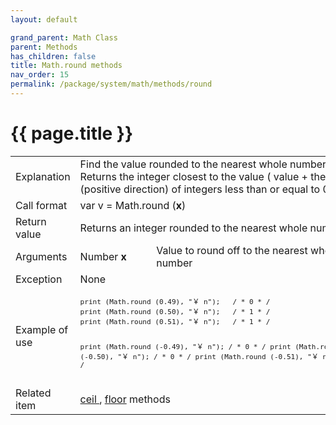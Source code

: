 ```yaml
---
layout: default

grand_parent: Math Class
parent: Methods
has_children: false
title: Math.round methods
nav_order: 15
permalink: /package/system/math/methods/round
---
```

# {{ page.title }}

<table>
  <tr>
    <td>Explanation</td>
    <td colspan="2">Find the value rounded to the nearest whole number.<br>Returns the integer closest to the value ( value + the largest (positive direction) of integers less than or equal to 0.5 )</td>
  </tr>
  <tr>
    <td>Call format</td>
    <td colspan="2">var v = Math.round  (<b>x</b>)</td>
  </tr>
  <tr>
    <td>Return value</td>
    <td colspan="2">Returns an integer rounded to the nearest whole number.</td>
  </tr>  
 <tr>
    <td>Arguments</td>
    <td>Number <b>x</b></td>
    <td>Value to round off to the nearest whole number</td>
  </tr>
  <tr>
    <td>Exception</td>
    <td colspan="2">None</td>
  </tr>
  <tr>
    <td>Example of use</td>
    <td colspan="2"><code><pre>print (Math.round (0.49), "￥ n");   / * 0 * /
print (Math.round (0.50), "￥ n");   / * 1 * /
print (Math.round (0.51), "￥ n");   / * 1 * /
 
print (Math.round (-0.49), "￥ n"); / * 0 * /
print (Math.round (-0.50), "￥ n"); / * 0 * /
print (Math.round (-0.51), "￥ n"); / * -1 * /</pre></code></td>
  </tr>
  <tr>
    <td>Related item</td>
    <td colspan="2"><a href="/package/system/math/methods/ceil">ceil </a>, <a href="/package/system/math/methods/floor">floor</a> methods</td>
  </tr>
</table>



